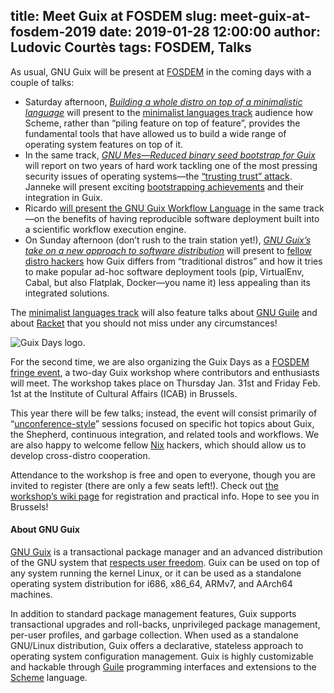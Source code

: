 title: Meet Guix at FOSDEM
slug: meet-guix-at-fosdem-2019
date: 2019-01-28 12:00:00
author: Ludovic Courtès
tags: FOSDEM, Talks
---

As usual, GNU Guix will be present at [FOSDEM](https://fosdem.org/2019/)
in the coming days with a couple of talks:

  - Saturday afternoon, [_Building a whole distro on top of a
    minimalistic
    language_](https://fosdem.org/2019/schedule/event/gnuguixminimalism/)
    will present to the [minimalist languages
    track](https://fosdem.org/2019/schedule/track/minimalistic_languages/)
    audience how Scheme, rather than “piling feature on top of feature”,
    provides the fundamental tools that have allowed us to build a wide
    range of operating system features on top of it.
  - In the same track, [_GNU Mes—Reduced binary seed bootstrap for
    Guix_](https://fosdem.org/2019/schedule/event/gnumes/) will report
    on two years of hard work tackling one of the most pressing security
    issues of operating systems—the [“trusting trust”
    attack](https://en.wikipedia.org/wiki/Backdoor_(computing)#Compiler_backdoors).
    Janneke will present exciting [bootstrapping
    achievements](https://bootstrappable.org) and their integration in
    Guix.
  - Ricardo [will present the GNU Guix Workflow
    Language](https://fosdem.org/2019/schedule/event/guixinfra/) in the
    same track—on the benefits of having reproducible software
    deployment built into a scientific workflow execution engine.
  - On Sunday afternoon (don’t rush to the train station yet!),
    [_GNU Guix’s take on a new approach to software
    distribution_](https://fosdem.org/2019/schedule/event/gnu_guix_new_approach_to_software_distribution/)
    will present to [fellow distro
    hackers](https://fosdem.org/2019/schedule/track/distributions/) how
    Guix differs from “traditional distros” and how it tries to make
    popular ad-hoc software deployment tools (pip, VirtualEnv, Cabal,
    but also Flatplak, Docker—you name it) less appealing than its
    integrated solutions.

The [minimalist languages
track](https://fosdem.org/2019/schedule/event/gnuguixminimalism/) will
also feature talks about [GNU Guile](https://gnu.org/s/guile) and about
[Racket](https://racket-lang.org) that you should not miss under any
circumstances!

![Guix Days logo.](https://www.gnu.org/software/guix/static/blog/img/Guix-Days-2019.png)

For the second time, we are also organizing the Guix Days as a [FOSDEM
fringe event](https://fosdem.org/2019/fringe/), a two-day Guix workshop
where contributors and enthusiasts will meet.  The workshop takes place
on Thursday Jan. 31st and Friday Feb. 1st at the Institute of Cultural
Affairs (ICAB) in Brussels.

This year there will be few talks; instead, the event will consist
primarily of
“[unconference-style](https://en.wikipedia.org/wiki/Unconference)”
sessions focused on specific hot topics about Guix, the Shepherd,
continuous integration, and related tools and workflows.  We are also
happy to welcome fellow [Nix](https://nixos.org/nix/) hackers, which
should allow us to develop cross-distro cooperation.

Attendance to the workshop is free and open to everyone, though you are
invited to register (there are only a few seats left!).  Check out [the
workshop’s wiki
page](https://libreplanet.org/wiki/Group:Guix/FOSDEM2019) for
registration and practical info.  Hope to see you in Brussels!

#### About GNU Guix

[GNU Guix](https://www.gnu.org/software/guix) is a transactional package
manager and an advanced distribution of the GNU system that [respects
user
freedom](https://www.gnu.org/distros/free-system-distribution-guidelines.html).
Guix can be used on top of any system running the kernel Linux, or it
can be used as a standalone operating system distribution for i686,
x86_64, ARMv7, and AArch64 machines.

In addition to standard package management features, Guix supports
transactional upgrades and roll-backs, unprivileged package management,
per-user profiles, and garbage collection.  When used as a standalone
GNU/Linux distribution, Guix offers a declarative, stateless approach to
operating system configuration management.  Guix is highly customizable
and hackable through [Guile](https://www.gnu.org/software/guile)
programming interfaces and extensions to the
[Scheme](http://schemers.org) language.
